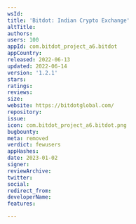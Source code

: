 ```yaml
---
wsId: 
title: 'Bitdot: Indian Crypto Exchange'
altTitle: 
authors: 
users: 100
appId: com.bitdot_project_a6.bitdot
appCountry: 
released: 2022-06-13
updated: 2022-06-14
version: '1.2.1'
stars: 
ratings: 
reviews: 
size: 
website: https://bitdotglobal.com/
repository: 
issue: 
icon: com.bitdot_project_a6.bitdot.png
bugbounty: 
meta: removed
verdict: fewusers
appHashes: 
date: 2023-01-02
signer: 
reviewArchive: 
twitter: 
social: 
redirect_from: 
developerName: 
features: 

---
```


